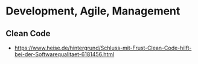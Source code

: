 # Development, Agile, Management

## Clean Code

* https://www.heise.de/hintergrund/Schluss-mit-Frust-Clean-Code-hilft-bei-der-Softwarequalitaet-6181456.html
